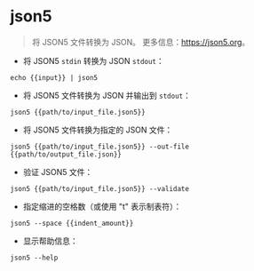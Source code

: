 # json5

> 将 JSON5 文件转换为 JSON。
> 更多信息：<https://json5.org>。

- 将 JSON5 `stdin` 转换为 JSON `stdout`：

`echo {{input}} | json5`

- 将 JSON5 文件转换为 JSON 并输出到 `stdout`：

`json5 {{path/to/input_file.json5}}`

- 将 JSON5 文件转换为指定的 JSON 文件：

`json5 {{path/to/input_file.json5}} --out-file {{path/to/output_file.json}}`

- 验证 JSON5 文件：

`json5 {{path/to/input_file.json5}} --validate`

- 指定缩进的空格数（或使用 "t" 表示制表符）：

`json5 --space {{indent_amount}}`

- 显示帮助信息：

`json5 --help`